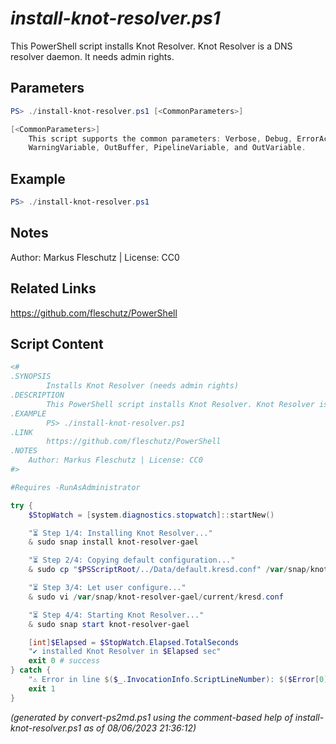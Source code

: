 *install-knot-resolver.ps1*
================

This PowerShell script installs Knot Resolver. Knot Resolver is a DNS resolver daemon. It needs admin rights.

Parameters
----------
```powershell
PS> ./install-knot-resolver.ps1 [<CommonParameters>]

[<CommonParameters>]
    This script supports the common parameters: Verbose, Debug, ErrorAction, ErrorVariable, WarningAction, 
    WarningVariable, OutBuffer, PipelineVariable, and OutVariable.
```

Example
-------
```powershell
PS> ./install-knot-resolver.ps1

```

Notes
-----
Author: Markus Fleschutz | License: CC0

Related Links
-------------
https://github.com/fleschutz/PowerShell

Script Content
--------------
```powershell
<#
.SYNOPSIS
        Installs Knot Resolver (needs admin rights)
.DESCRIPTION
        This PowerShell script installs Knot Resolver. Knot Resolver is a DNS resolver daemon. It needs admin rights.
.EXAMPLE
        PS> ./install-knot-resolver.ps1
.LINK
        https://github.com/fleschutz/PowerShell
.NOTES
	Author: Markus Fleschutz | License: CC0
#>

#Requires -RunAsAdministrator

try {
	$StopWatch = [system.diagnostics.stopwatch]::startNew()

	"⏳ Step 1/4: Installing Knot Resolver..."
	& sudo snap install knot-resolver-gael

	"⏳ Step 2/4: Copying default configuration..."
	& sudo cp "$PSScriptRoot/../Data/default.kresd.conf" /var/snap/knot-resolver-gael/current/kresd.conf

	"⏳ Step 3/4: Let user configure..."
	& sudo vi /var/snap/knot-resolver-gael/current/kresd.conf

	"⏳ Step 4/4: Starting Knot Resolver..."
	& sudo snap start knot-resolver-gael

	[int]$Elapsed = $StopWatch.Elapsed.TotalSeconds
	"✔️ installed Knot Resolver in $Elapsed sec"
	exit 0 # success
} catch {
	"⚠️ Error in line $($_.InvocationInfo.ScriptLineNumber): $($Error[0])"
	exit 1
}
```

*(generated by convert-ps2md.ps1 using the comment-based help of install-knot-resolver.ps1 as of 08/06/2023 21:36:12)*
